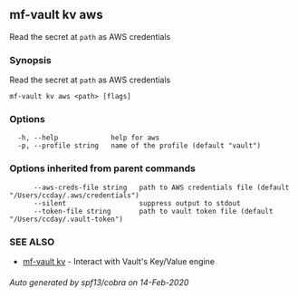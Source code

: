 ## mf-vault kv aws

Read the secret at `path` as AWS credentials

### Synopsis

Read the secret at `path` as AWS credentials

```
mf-vault kv aws <path> [flags]
```

### Options

```
  -h, --help             help for aws
  -p, --profile string   name of the profile (default "vault")
```

### Options inherited from parent commands

```
      --aws-creds-file string   path to AWS credentials file (default "/Users/ccday/.aws/credentials")
      --silent                  suppress output to stdout
      --token-file string       path to vault token file (default "/Users/ccday/.vault-token")
```

### SEE ALSO

* [mf-vault kv](mf-vault_kv.md)	 - Interact with Vault's Key/Value engine

###### Auto generated by spf13/cobra on 14-Feb-2020
